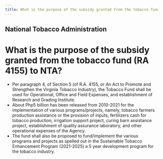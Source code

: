 ```yaml
---
title: What is the purpose of the subsidy granted from the tobacco fund RA 4155 to NTA
---
```


## National Tobacco Administration

# What is the purpose of the subsidy granted from the tobacco fund (RA 4155) to NTA?


 - Per paragraph 4, of Section 5 (of R.A. 4155, or An Act to Promote and Strengthen the Virginia Tobacco Industry), the Tobacco Fund shall be used for Operational, Office and Field Expenses, and establishment of Research and Grading Institute.
 - About  Php5 billion  has been released from 2010-2021 for the implementation of various programs/projects, namely, tobacco farmers production assistance or the provision of inputs, fertilizers cash for tobacco production, irrigation support project, curing barn assistance project, establishment of quality assurance laboratory, and other operational expenses of the Agency. 
 - The fund shall also be proposed to fund/implement the various programs and projects as spelled out in the Sustainable Tobacco Enhancement Program (2021-2025) a 5 year development program for the tobacco industry.
